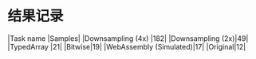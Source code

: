 # 结果记录


|Task name              |Samples|
|Downsampling (4x)      |182|
|Downsampling (2x)|49|
|TypedArray       |21|
|Bitwise|19|
|WebAssembly (Simulated)|17|
|Original|12|